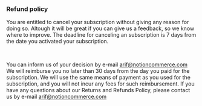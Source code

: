 <div class="max-w-4xl mx-auto my-6">
<h3 class="text-2xl font-medium mb-4">Refund policy</h3>

You are entitled to cancel your subscription without giving any reason
for doing so. Altough it will be great if you can give us a feedback,
so we know where to improve. The deadline for canceling an
subscription is 7 days from the date you activated your subscription.

</br>

You can inform us of your decision by e-mail arif@notioncommerce.com We
will reimburse you no later than 30 days from the day you paid for the
subscription. We will use the same means of payment as you used for
the subscription, and you will not incur any fees for such
reimbursement.
If you have any questions about our Returns and Refunds Policy, please
contact us by e-mail arif@notioncommerce.com
</div>

